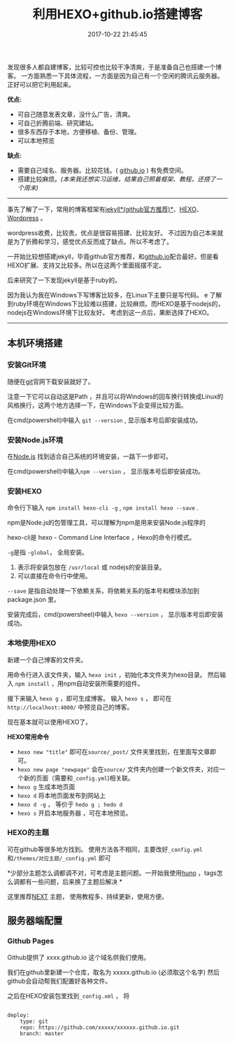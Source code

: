 ﻿---
title: 利用HEXO+github.io搭建博客
date: 2017-10-22 21:45:45
categories: 其他
tags: 
 - 博客
 - HEXO
 - github.io
---


发现很多人都自建博客，比较可控也比较干净清爽，于是准备自己也搭建一个博客。
一方面熟悉一下具体流程，一方面是因为自己有一个空闲的腾讯云服务器。
正好可以把它利用起来。

**优点:**
* 可自己随意发表文章，没什么广告，清爽。
* 可自己折腾前端、研究建站。
* 很多东西存于本地，方便移植、备份、管理。
* 可以本地预览

**缺点:**
* 需要自己域名、服务器。比较花钱。( [github.io](https://pages.github.com/) ) 有免费空间。
* 搭建比较麻烦。*(本来我还想实习运维，结果自己照着框架、教程，还搭了一个周末)*

-----

事先了解了一下，常用的博客框架有[jekyll*(github官方推荐)*](http://jekyll.com.cn/)、[HEXO](https://hexo.io/)、[Wordpress](https://cn.wordpress.org/) 。


wordpress收费，比较贵。优点是很容易搭建、比较友好。
不过因为自己本来就是为了折腾和学习，感觉优点反而成了缺点。所以不考虑了。

  一开始比较想搭建jekyll，毕竟github官方推荐，和[github.io](https://pages.github.com/)配合最好。但是看HEXO扩展、支持又比较多。所以在这两个里面摇摆不定。

后来研究了一下发现jekyll是基于ruby的。

因为我认为我在Windows下写博客比较多，在Linux下主要只是写代码。 e
了解到ruby环境在Windows下比较难以搭建，比较麻烦。而HEXO是基于nodejs的，nodejs在Windows环境下比较友好。
考虑到这一点后，果断选择了HEXO。

-----


## 本机环境搭建

### 安装Git环境

随便在[git](https://git-scm.com/)官网下载安装就好了。

注意一下它可以自动这是Path ，并且可以将Windows的回车换行转换成Linux的风格换行，这两个地方选择一下，在Windows下会变得比较方面。

在cmd(powershell)中输入 `git --version` , 显示版本号后即安装成功。

### 安装Node.js环境

在[Node.js](https://nodejs.org/en/) 找到适合自己系统的环境安装，一路下一步即可。

在cmd(powershell)中输入`npm --version` ， 显示版本号后即安装成功。


### 安装HEXO

命令行下输入 `npm install hexo-cli -g` , `npm install hexo --save` .

npm是Node.js的包管理工具，可以理解为npm是用来安装Node.js程序的

hexo-cli是 hexo - Command Line Interface  ，Hexo的命令行模式。

`-g`是指 `-global`， 全局安装。
1. 表示将安装包放在 `/usr/local` 或 nodejs的安装目录。
2. 可以直接在命令行中使用。

`--save` 是指自动处理一下依赖关系，将依赖关系的版本号和模块添加到 package.json 里。

安装完成后，cmd(powersheel)中输入 `hexo --version` ， 显示版本号后即安装成功。


### 本地使用HEXO

新建一个自己博客的文件夹。

用命令行进入该文件夹，输入 `hexo init` ，初始化本文件夹为hexo目录。 然后输入 `npm install` ，用npm自动安装所需要的组件。


接下来输入 `hexo g` ，即可生成博客。
输入 `hexo s` ， 即可在 `http://localhost:4000/` 中预览自己的博客。


现在基本就可以使用HEXO了。

**HEXO常用命令**
- `hexo new "title"`  即可在`source/_post/` 文件夹里找到，在里面写文章即可。
- `hexo new page "newpage"` 会在`source/` 文件夹内创建一个新文件夹，对应一个新的页面（需要和`_config.yml`)相关联。
- `hexo g` 生成本地页面
- `hexo d` 将本地页面发布到网站上
- `hexo d -g` ， 等价于 `hedo g ; hedo d `
- `hexo s` 开启本地服务器 ，可在本地预览。

### HEXO的主题

可在github等很多地方找到。
使用方法各不相同，主要改好`_config.yml`和`/themes/对应主题/_config.yml` 即可

*少部分主题怎么调都调不对，可考虑是主题问题。一开始我使用[huno](https://github.com/letiantian/huno) 
，tags怎么调都有一些问题，后来换了主题后解决 *

这里推荐[NEXT](http://theme-next.iissnan.com/getting-started.html) 主题，
使用教程多，持续更新，使用方便。


## 服务器端配置


### Github Pages

Github提供了 xxxx.github.io 这个域名供我们使用。

我们在github里新建一个仓库，取名为 xxxxx.github.io (必须取这个名字) 
然后github会自动帮我们配置好各种文件。

之后在HEXO安装包里找到`_config.xml` ， 将
```

deploy:
	type: git
	repo: https://github.com/xxxxx/xxxxxx.github.io.git
	branch: master

```

